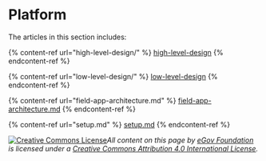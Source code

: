 # Platform

The articles in this section includes:

{% content-ref url="high-level-design/" %}
[high-level-design](high-level-design/)
{% endcontent-ref %}

{% content-ref url="low-level-design/" %}
[low-level-design](low-level-design/)
{% endcontent-ref %}

{% content-ref url="field-app-architecture.md" %}
[field-app-architecture.md](field-app-architecture.md)
{% endcontent-ref %}

{% content-ref url="setup.md" %}
[setup.md](setup.md)
{% endcontent-ref %}



[![Creative Commons License](https://i.creativecommons.org/l/by/4.0/80x15.png)_​_](http://creativecommons.org/licenses/by/4.0/)_All content on this page by_ [_eGov Foundation_](https://egov.org.in/) _is licensed under a_ [_Creative Commons Attribution 4.0 International License_](http://creativecommons.org/licenses/by/4.0/)_._

